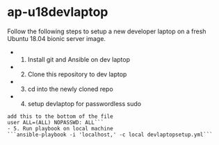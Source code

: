 # ap-u18devlaptop

Follow the following steps to setup a new developer laptop on a fresh Ubuntu 18.04 bionic server image.

- 1. Install git and Ansible on dev laptop
- 2. Clone this repository to dev laptop
- 3. cd into the newly cloned repo
- 4. setup devlaptop for passwordless sudo

```sudo nano /etc/sudoers
add this to the bottom of the file
user ALL=(ALL) NOPASSWD: ALL```
- 5. Run playbook on local machine
```ansible-playbook -i 'localhost,' -c local devlaptopsetup.yml```
